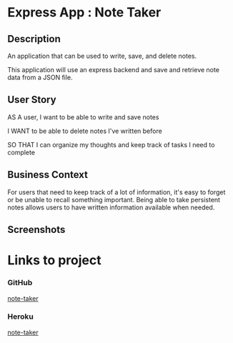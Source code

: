 # Express App : Note Taker

## Description

An application that can be used to write, save, and delete notes.

This application will use an express backend and save and retrieve note data from a JSON file.

## User Story

AS A user, I want to be able to write and save notes

I WANT to be able to delete notes I've written before

SO THAT I can organize my thoughts and keep track of tasks I need to complete

## Business Context

For users that need to keep track of a lot of information, it's easy to forget or be unable to recall something important. Being able to take persistent notes allows users to have written information available when needed.

## Screenshots

# Links to project 

### GitHub
[note-taker](https://github.com/amira07hafnaoui/Note-Taker)

 ### Heroku
[note-taker](https://note-taker07.herokuapp.com/)


